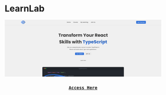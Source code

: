 # LearnLab

![LearnLab preview](./.github/preview.png)

<h3 align="center">
    <strong>
      <code>&nbsp;<a href="https://andorkadominik.github.io/LearnLab/">Access Here</a>&nbsp;</code>
    </strong>
</h3>